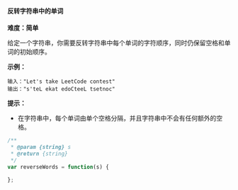 #### 反转字符串中的单词

**难度：简单**

给定一个字符串，你需要反转字符串中每个单词的字符顺序，同时仍保留空格和单词的初始顺序。

**示例：**

```
输入："Let's take LeetCode contest"
输出："s'teL ekat edoCteeL tsetnoc"
```

**提示：**

- 在字符串中，每个单词由单个空格分隔，并且字符串中不会有任何额外的空格。

```javascript
/**
 * @param {string} s
 * @return {string}
 */
var reverseWords = function(s) {

};
```

